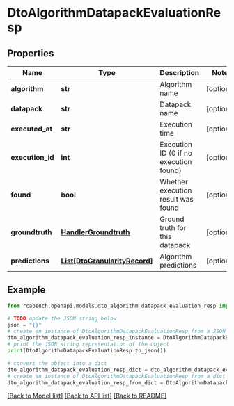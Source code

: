# DtoAlgorithmDatapackEvaluationResp


## Properties

Name | Type | Description | Notes
------------ | ------------- | ------------- | -------------
**algorithm** | **str** | Algorithm name | [optional] 
**datapack** | **str** | Datapack name | [optional] 
**executed_at** | **str** | Execution time | [optional] 
**execution_id** | **int** | Execution ID (0 if no execution found) | [optional] 
**found** | **bool** | Whether execution result was found | [optional] 
**groundtruth** | [**HandlerGroundtruth**](HandlerGroundtruth.md) | Ground truth for this datapack | [optional] 
**predictions** | [**List[DtoGranularityRecord]**](DtoGranularityRecord.md) | Algorithm predictions | [optional] 

## Example

```python
from rcabench.openapi.models.dto_algorithm_datapack_evaluation_resp import DtoAlgorithmDatapackEvaluationResp

# TODO update the JSON string below
json = "{}"
# create an instance of DtoAlgorithmDatapackEvaluationResp from a JSON string
dto_algorithm_datapack_evaluation_resp_instance = DtoAlgorithmDatapackEvaluationResp.from_json(json)
# print the JSON string representation of the object
print(DtoAlgorithmDatapackEvaluationResp.to_json())

# convert the object into a dict
dto_algorithm_datapack_evaluation_resp_dict = dto_algorithm_datapack_evaluation_resp_instance.to_dict()
# create an instance of DtoAlgorithmDatapackEvaluationResp from a dict
dto_algorithm_datapack_evaluation_resp_from_dict = DtoAlgorithmDatapackEvaluationResp.from_dict(dto_algorithm_datapack_evaluation_resp_dict)
```
[[Back to Model list]](../README.md#documentation-for-models) [[Back to API list]](../README.md#documentation-for-api-endpoints) [[Back to README]](../README.md)


